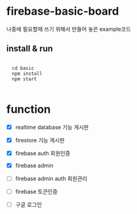 # firebase-basic-board
나중에 필요할때 쓰기 위해서 만들어 놓은 example코드

## install & run
<pre>
<code>
  cd basic
  npm install 
  npm start
</code>
</pre>

# function
- [x] realtime database 기능 게시판
- [x] firestore 기능 게시판
- [x] firebase auth 회원인증
- [x] firebase admin
- [ ] firebase admin auth 회원관리
- [ ] firebase 토큰인증
- [ ] 구글 로그인

